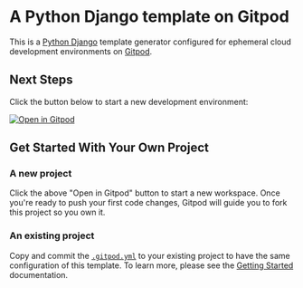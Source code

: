 # A Python Django template on Gitpod

This is a [Python Django](https://www.djangoproject.com) template generator configured for ephemeral cloud development environments on [Gitpod](https://www.gitpod.io/).

## Next Steps

Click the button below to start a new development environment:

[![Open in Gitpod](https://gitpod.io/button/open-in-gitpod.svg)](https://gitpod.io/#https://github.com/jacobtoppm/gitpod-orm-exercises)

## Get Started With Your Own Project

### A new project

Click the above "Open in Gitpod" button to start a new workspace. Once you're ready to push your first code changes, Gitpod will guide you to fork this project so you own it.

### An existing project

Copy and commit the [`.gitpod.yml`](./.gitpod.yml) to your existing project to have the same configuration of this template. To learn more, please see the [Getting Started](https://www.gitpod.io/docs/getting-started) documentation.
